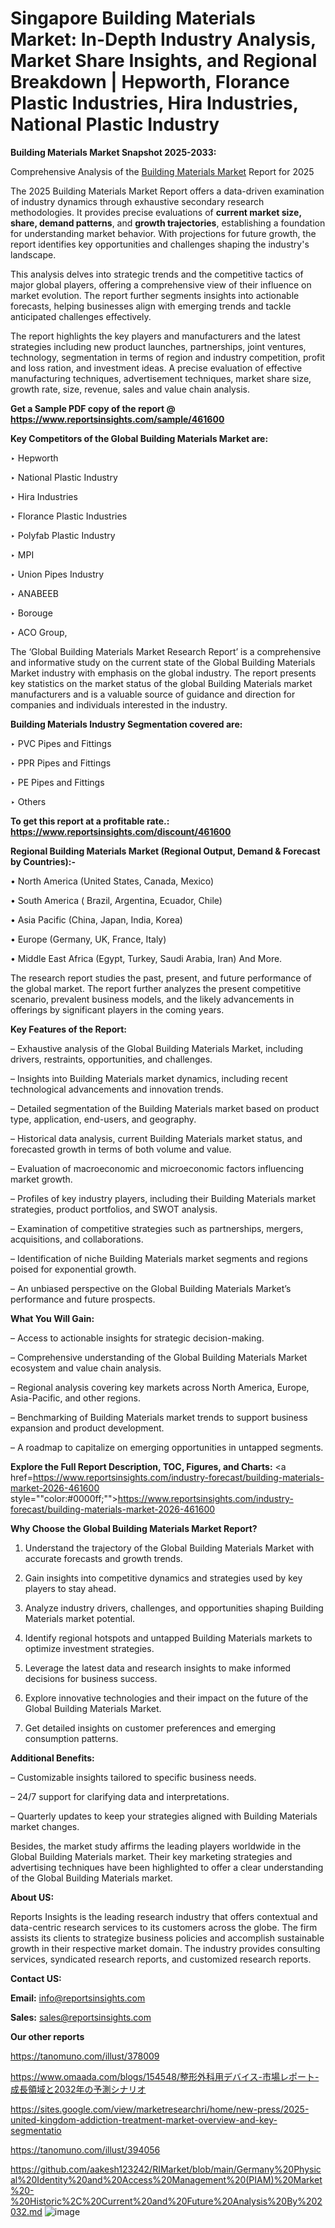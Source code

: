 # Singapore Building Materials Market: In-Depth Industry Analysis, Market Share Insights, and Regional Breakdown | Hepworth, Florance Plastic Industries, Hira Industries, National Plastic Industry

<strong>Building Materials Market Snapshot 2025-2033:</strong>

Comprehensive Analysis of the <a href=https://www.reportsinsights.com/sample/461600>Building Materials Market</a> Report for 2025

The 2025 Building Materials Market Report offers a data-driven examination of industry dynamics through exhaustive secondary research methodologies. It provides precise evaluations of <strong>current market size, share, demand patterns</strong>, and <strong>growth trajectories</strong>, establishing a foundation for understanding market behavior. With projections for future growth, the report identifies key opportunities and challenges shaping the industry's landscape.

This analysis delves into strategic trends and the competitive tactics of major global players, offering a comprehensive view of their influence on market evolution. The report further segments insights into actionable forecasts, helping businesses align with emerging trends and tackle anticipated challenges effectively.

The report highlights the key players and manufacturers and the latest strategies including new product launches, partnerships, joint ventures, technology, segmentation in terms of region and industry competition, profit and loss ration, and investment ideas. A precise evaluation of effective manufacturing techniques, advertisement techniques, market share size, growth rate, size, revenue, sales and value chain analysis.

<strong>Get a Sample PDF copy of the report @ <a href=https://www.reportsinsights.com/sample/461600 style=color:#0000ff;>https://www.reportsinsights.com/sample/461600</a></strong>

<strong>Key Competitors of the Global Building Materials Market are:</strong>

‣ Hepworth

‣ National Plastic Industry

‣ Hira Industries

‣ Florance Plastic Industries

‣ Polyfab Plastic Industry

‣ MPI

‣ Union Pipes Industry

‣ ANABEEB

‣ Borouge

‣ ACO Group,

The ‘Global Building Materials Market Research Report’ is a comprehensive and informative study on the current state of the Global Building Materials Market industry with emphasis on the global industry. The report presents key statistics on the market status of the global Building Materials market manufacturers and is a valuable source of guidance and direction for companies and individuals interested in the industry.

<strong>Building Materials Industry Segmentation covered are:</strong>

‣ PVC Pipes and Fittings

‣ PPR Pipes and Fittings

‣ PE Pipes and Fittings

‣ Others

<strong>To get this report at a profitable rate.: <a href=https://www.reportsinsights.com/discount/461600 style=color:#0000ff;>https://www.reportsinsights.com/discount/461600</a></strong>

<strong>Regional Building Materials Market (Regional Output, Demand &amp; Forecast by Countries):-</strong>

• North America (United States, Canada, Mexico)

• South America ( Brazil, Argentina, Ecuador, Chile)

• Asia Pacific (China, Japan, India, Korea)

• Europe (Germany, UK, France, Italy)

• Middle East Africa (Egypt, Turkey, Saudi Arabia, Iran) And More.

The research report studies the past, present, and future performance of the global market. The report further analyzes the present competitive scenario, prevalent business models, and the likely advancements in offerings by significant players in the coming years.

<strong>Key Features of the Report:</strong>

– Exhaustive analysis of the Global Building Materials Market, including drivers, restraints, opportunities, and challenges.

– Insights into Building Materials market dynamics, including recent technological advancements and innovation trends.

– Detailed segmentation of the Building Materials market based on product type, application, end-users, and geography.

– Historical data analysis, current Building Materials market status, and forecasted growth in terms of both volume and value.

– Evaluation of macroeconomic and microeconomic factors influencing market growth.

– Profiles of key industry players, including their Building Materials market strategies, product portfolios, and SWOT analysis.

– Examination of competitive strategies such as partnerships, mergers, acquisitions, and collaborations.

– Identification of niche Building Materials market segments and regions poised for exponential growth.

– An unbiased perspective on the Global Building Materials Market’s performance and future prospects.

<strong>What You Will Gain:</strong>

– Access to actionable insights for strategic decision-making.

– Comprehensive understanding of the Global Building Materials Market ecosystem and value chain analysis.

– Regional analysis covering key markets across North America, Europe, Asia-Pacific, and other regions.

– Benchmarking of Building Materials market trends to support business expansion and product development.

– A roadmap to capitalize on emerging opportunities in untapped segments.

<strong>Explore the Full Report Description, TOC, Figures, and Charts:</strong>
<a href=https://www.reportsinsights.com/industry-forecast/building-materials-market-2026-461600 style=""color:#0000ff;"">https://www.reportsinsights.com/industry-forecast/building-materials-market-2026-461600</a>

<strong>Why Choose the Global Building Materials Market Report?</strong>

1. Understand the trajectory of the Global Building Materials Market with accurate forecasts and growth trends.

2. Gain insights into competitive dynamics and strategies used by key players to stay ahead.

3. Analyze industry drivers, challenges, and opportunities shaping Building Materials market potential.

4. Identify regional hotspots and untapped Building Materials markets to optimize investment strategies.

5. Leverage the latest data and research insights to make informed decisions for business success.

6. Explore innovative technologies and their impact on the future of the Global Building Materials Market.

7. Get detailed insights on customer preferences and emerging consumption patterns.

<strong>Additional Benefits:</strong>

– Customizable insights tailored to specific business needs.

– 24/7 support for clarifying data and interpretations.

– Quarterly updates to keep your strategies aligned with Building Materials market changes.

Besides, the market study affirms the leading players worldwide in the Global Building Materials market. Their key marketing strategies and advertising techniques have been highlighted to offer a clear understanding of the Global Building Materials market.

<strong><strong>About US</strong>:</strong>

Reports Insights is the leading research industry that offers contextual and data-centric research services to its customers across the globe. The firm assists its clients to strategize business policies and accomplish sustainable growth in their respective market domain. The industry provides consulting services, syndicated research reports, and customized research reports.

<strong>Contact US:</strong>

<p class=><b>Email:</b> <a href=mailto:info@reportsinsights.com>info@reportsinsights.com</a></p>
<p class=><b>Sales:</b> <a href=mailto:sales@reportsinsights.com>sales@reportsinsights.com</a></p>

<strong>Our other reports</strong>

<a href=https://tanomuno.com/illust/378009>https://tanomuno.com/illust/378009</a>

<a href=https://www.omaada.com/blogs/154548/整形外科用デバイス-市場レポート-成長領域と2032年の予測シナリオ>https://www.omaada.com/blogs/154548/整形外科用デバイス-市場レポート-成長領域と2032年の予測シナリオ</a>

<a href=https://sites.google.com/view/marketresearchri/home/new-press/2025-united-kingdom-addiction-treatment-market-overview-and-key-segmentatio>https://sites.google.com/view/marketresearchri/home/new-press/2025-united-kingdom-addiction-treatment-market-overview-and-key-segmentatio</a>

<a href=https://tanomuno.com/illust/394056>https://tanomuno.com/illust/394056</a>

<a href=https://github.com/aakesh123242/RIMarket/blob/main/Germany%20Physical%20Identity%20and%20Access%20Management%20(PIAM)%20Market%20-%20Historic%2C%20Current%20and%20Future%20Analysis%20By%202032.md>https://github.com/aakesh123242/RIMarket/blob/main/Germany%20Physical%20Identity%20and%20Access%20Management%20(PIAM)%20Market%20-%20Historic%2C%20Current%20and%20Future%20Analysis%20By%202032.md</a>
![image](https://github.com/user-attachments/assets/cb3ffe0c-f757-4147-8b45-be7e3063fd2e)
